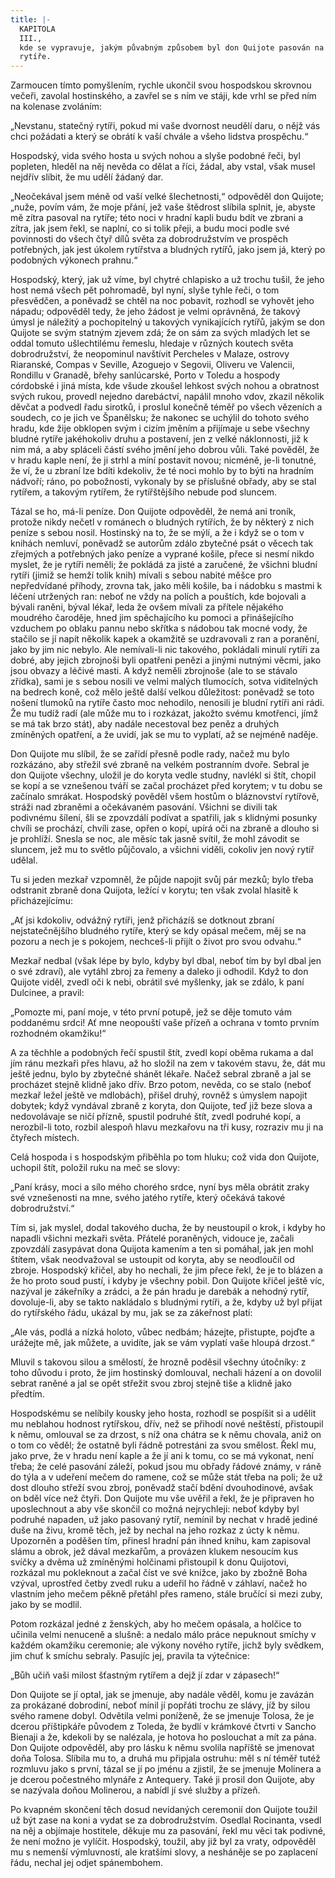 ```yaml
---
title: |-
  KAPITOLA
  III.,
  kde se vypravuje, jakým půvabným způsobem byl don Quijote pasován na
  rytíře.
---
```


Zarmoucen tímto pomyšlením, rychle ukončil svou hospodskou skrovnou večeři, zavolal hostinského, a zavřel se s ním ve stáji, kde vrhl se před ním na kolenase zvoláním:

„Nevstanu, statečný rytíři, pokud mi vaše dvornost neudělí daru, o nějž vás chci požádati a který se obrátí k vaší chvále a všeho lidstva prospěchu.“

Hospodský, vida svého hosta u svých nohou a slyše podobné řeči, byl popleten, hleděl na něj nevěda co dělat a říci, žádal, aby vstal, však musel nejdřív slíbit, že mu udělí žádaný dar.

„Neočekával jsem méně od vaší velké šlechetnosti,“ odpověděl don Quijote; „nuže, povím vám, že moje přání, jež vaše štědrost slíbila splnit, je, abyste mě zítra pasoval na rytíře; této noci v hradní kapli budu bdít ve zbrani a zítra, jak jsem řekl, se naplní, co si tolik přeji, a budu moci podle své povinnosti do všech čtyř dílů světa za dobrodružstvím ve prospěch potřebných, jak jest úkolem rytířstva a bludných rytířů, jako jsem já, který po podobných výkonech prahnu.“

Hospodský, který, jak už víme, byl chytré chlapisko a už trochu tušil, že jeho host nemá všech pět pohromadě, byl nyní, slyše tyhle řeči, o tom přesvědčen, a poněvadž se chtěl na noc pobavit, rozhodl se vyhovět jeho nápadu; odpověděl tedy, že jeho žádost je velmi oprávněná, že takový úmysl je náležitý a pochopitelný u takových vynikajících rytířů, jakým se don Quijote se svým statným zjevem zdá; že on sám za svých mladých let se oddal tomuto ušlechtilému řemeslu, hledaje v různých koutech světa dobrodružství, že neopominul navštívit Percheles v Malaze, ostrovy Riaranské, Compas v Seville, Azoguejo v Segovii, Oliveru ve Valencii, Rondillu v Granadě, břehy sanlúcarské, Porto v Toledu a hospody córdobské i jiná místa, kde všude zkoušel lehkost svých nohou a obratnost svých rukou, provedl nejedno darebáctví, napálil mnoho vdov, zkazil několik děvčat a podvedl řadu sirotků, i proslul konečně téměř po všech vězeních a soudech, co je jich ve Španělsku; že nakonec se uchýlil do tohoto svého hradu, kde žije obklopen svým i cizím jměním a přijímaje u sebe všechny bludné rytíře jakéhokoliv druhu a postavení, jen z velké náklonnosti, již k nim má, a aby spláceli částí svého jmění jeho dobrou vůli. Také pověděl, že v hradu kaple není, že ji strhl a míní postavit novou; nicméně, je-li tonutné, že ví, že u zbraní lze bdíti kdekoliv, že té noci mohlo by to býti na hradním nádvoří; ráno, po pobožnosti, vykonaly by se příslušné obřady, aby se stal rytířem, a takovým rytířem, že rytířštějšího nebude pod sluncem.

Tázal se ho, má-li peníze. Don Quijote odpověděl, že nemá ani troník, protože nikdy nečetl v románech o bludných rytířích, že by některý z nich peníze s sebou nosil. Hostinský na to, že se mýlí, a že i když se o tom v knihách nemluví, poněvadž se autorům zdálo zbytečné psát o věcech tak zřejmých a potřebných jako peníze a vyprané košile, přece si nesmí nikdo myslet, že je rytíři neměli; že pokládá za jisté a zaručené, že všichni bludní rytíři (jimiž se hemží tolik knih) mívali s sebou nabité měšce pro nepředvídané příhody, zrovna tak, jako měli košile, ba i nádobku s mastmi k léčení utržených ran: neboť ne vždy na polích a pouštích, kde bojovali a bývali raněni, býval lékař, leda že ovšem mívali za přítele nějakého moudrého čaroděje, hned jim spěchajícího ku pomoci a přinášejícího vzduchem po oblaku pannu nebo skřítka s nádobou tak mocné vody, že stačilo se jí napít několik kapek a okamžitě se uzdravovali z ran a poranění, jako by jim nic nebylo. Ale nemívali-li nic takového, pokládali minulí rytíři za dobré, aby jejich zbrojnoši byli opatřeni penězi a jinými nutnými věcmi, jako jsou obvazy a léčivé masti. A když neměli zbrojnoše (ale to se stávalo zřídka), sami je s sebou nosili ve velmi malých tlumocích, sotva viditelných na bedrech koně, což mělo ještě další velkou důležitost: poněvadž se toto nošení tlumoků na rytíře často moc nehodilo, nenosili je bludní rytíři ani rádi. Že mu tudíž radí (ale může mu to i rozkázat, jakožto svému kmotřenci, jímž se má tak brzo stát), aby nadále necestoval bez peněz a druhých zmíněných opatření, a že uvidí, jak se mu to vyplatí, až se nejméně naděje.

Don Quijote mu slíbil, že se zařídí přesně podle rady, načež mu bylo rozkázáno, aby střežil své zbraně na velkém postranním dvoře. Sebral je don Quijote všechny, uložil je do koryta vedle studny, navlékl si štít, chopil se kopí a se vznešenou tváří se začal procházet před korytem; v tu dobu se začínalo smrákat. Hospodský pověděl všem hostům o bláznovství rytířově, stráži nad zbraněmi a očekávaném pasování. Všichni se divili tak podivnému šílení, šli se zpovzdálí podívat a spatřili, jak s klidnými posunky chvíli se prochází, chvíli zase, opřen o kopí, upírá oči na zbraně a dlouho si je prohlíží. Snesla se noc, ale měsíc tak jasně svítil, že mohl závodit se sluncem, jež mu to světlo půjčovalo, a všichni viděli, cokoliv jen nový rytíř udělal.

Tu si jeden mezkař vzpomněl, že půjde napojit svůj pár mezků; bylo třeba odstranit zbraně dona Quijota, ležící v korytu; ten však zvolal hlasitě k přicházejícímu:

„Ať jsi kdokoliv, odvážný rytíři, jenž přicházíš se dotknout zbraní nejstatečnějšího bludného rytíře, který se kdy opásal mečem, měj se na pozoru a nech je s pokojem, nechceš-li přijít o život pro svou odvahu.“

Mezkař nedbal (však lépe by bylo, kdyby byl dbal, neboť tím by byl dbal jen o své zdraví), ale vytáhl zbroj za řemeny a daleko ji odhodil. Když to don Quijote viděl, zvedl oči k nebi, obrátil své myšlenky, jak se zdálo, k paní Dulcinee, a pravil:

„Pomozte mi, paní moje, v této první potupě, jež se děje tomuto vám poddanému srdci! Ať mne neopouští vaše přízeň a ochrana v tomto prvním rozhodném okamžiku!“

A za těchhle a podobných řečí spustil štít, zvedl kopí oběma rukama a dal jím ránu mezkaři přes hlavu, až ho složil na zem v takovém stavu, že, dát mu ještě jednu, bylo by zbytečné shánět lékaře. Načež sebral zbraně a jal se procházet stejně klidně jako dřív. Brzo potom, nevěda, co se stalo (neboť mezkař ležel ještě ve mdlobách), přišel druhý, rovněž s úmyslem napojit dobytek; když vyndával zbraně z koryta, don Quijote, teď již beze slova a nedovolávaje se ničí přízně, spustil podruhé štít, zvedl podruhé kopí, a nerozbil-li toto, rozbil alespoň hlavu mezkařovu na tři kusy, rozraziv mu ji na čtyřech místech.

Celá hospoda i s hospodským přiběhla po tom hluku; což vida don Quijote, uchopil štít, položil ruku na meč se slovy:

„Paní krásy, moci a sílo mého chorého srdce, nyní bys měla obrátit zraky své vznešenosti na mne, svého jatého rytíře, který očekává takové dobrodružství.“

Tím si, jak myslel, dodal takového ducha, že by neustoupil o krok, i kdyby ho napadli všichni mezkaři světa. Přátelé poraněných, vidouce je, začali zpovzdálí zasypávat dona Quijota kamením a ten si pomáhal, jak jen mohl štítem, však neodvažoval se ustoupit od koryta, aby se neodloučil od zbroje. Hospodský křičel, aby ho nechali, že jim přece řekl, že je to blázen a že ho proto soud pustí, i kdyby je všechny pobil. Don Quijote křičel ještě víc, nazýval je zákeřníky a zrádci, a že pán hradu je darebák a nehodný rytíř, dovoluje-li, aby se takto nakládalo s bludnými rytíři, a že, kdyby už byl přijat do rytířského řádu, ukázal by mu, jak se za zákeřnost platí:

„Ale vás, podlá a nízká holoto, vůbec nedbám; házejte, přistupte, pojďte a urážejte mě, jak můžete, a uvidíte, jak se vám vyplatí vaše hloupá drzost.“

Mluvil s takovou silou a smělostí, že hrozně poděsil všechny útočníky: z toho důvodu i proto, že jim hostinský domlouval, nechali házení a on dovolil sebrat raněné a jal se opět střežit svou zbroj stejně tiše a klidně jako předtím.

Hospodskému se nelíbily kousky jeho hosta, rozhodl se pospíšit si a udělit mu neblahou hodnost rytířskou, dřív, než se přihodí nové neštěstí, přistoupil k němu, omlouval se za drzost, s níž ona chátra se k němu chovala, aniž on o tom co věděl; že ostatně byli řádně potrestáni za svou smělost. Řekl mu, jako prve, že v hradu není kaple a že jí ani k tomu, co se má vykonat, není třeba; že celé pasování záleží, pokud jsou mu obřady řádové známy, v ráně do týla a v udeření mečem do ramene, což se může stát třeba na poli; že už dost dlouho střeží svou zbroj, poněvadž stačí bdění dvouhodinové, avšak on bděl více než čtyři. Don Quijote mu vše uvěřil a řekl, že je připraven ho uposlechnout a aby vše skončil co možná nejrychleji: neboť kdyby byl podruhé napaden, už jako pasovaný rytíř, nemínil by nechat v hradě jediné duše na živu, kromě těch, jež by nechal na jeho rozkaz z úcty k němu. Upozorněn a poděšen tím, přinesl hradní pán ihned knihu, kam zapisoval slámu a obrok, jež dával mezkařům, a provázen klukem nesoucím kus svíčky a dvěma už zmíněnými holčinami přistoupil k donu Quijotovi, rozkázal mu pokleknout a začal číst ve své knížce, jako by zbožně Boha vzýval, uprostřed četby zvedl ruku a udeřil ho řádně v záhlaví, načež ho vlastním jeho mečem pěkně přetáhl přes rameno, stále bručící si mezi zuby, jako by se modlil.

Potom rozkázal jedné z ženských, aby ho mečem opásala, a holčice to učinila velmi nenuceně a slušně: a nedalo málo práce nepuknout smíchy v každém okamžiku ceremonie; ale výkony nového rytíře, jichž byly svědkem, jim chuť k smíchu sebraly. Pasujíc jej, pravila ta výtečnice:

„Bůh učiň vaši milost šťastným rytířem a dejž jí zdar v zápasech!“

Don Quijote se jí optal, jak se jmenuje, aby nadále věděl, komu je zavázán za prokázané dobrodiní, neboť mínil jí popřáti trochu ze slávy, jíž by silou svého ramene dobyl. Odvětila velmi poníženě, že se jmenuje Tolosa, že je dcerou příštipkáře původem z Toleda, že bydlí v krámkové čtvrti v Sancho Bienaji a že, kdekoli by se nalézala, je hotova ho poslouchat a mít za pána. Don Quijote odpověděl, aby pro lásku k němu svolila napříště se jmenovat doňa Tolosa. Slíbila mu to, a druhá mu připjala ostruhu: měl s ní téměř tutéž rozmluvu jako s první, tázal se jí po jménu a zjistil, že se jmenuje Molinera a je dcerou počestného mlynáře z Antequery. Také ji prosil don Quijote, aby se nazývala doňou Molinerou, a nabídl jí své služby a přízeň.

Po kvapném skončení těch dosud nevídaných ceremonií don Quijote toužil už být zase na koni a vydat se za dobrodružstvím. Osedlal Rocinanta, vsedl na něj a objímaje hostitele, děkuje mu za pasování, řekl mu věci tak podivné, že není možno je vylíčit. Hospodský, toužil, aby již byl za vraty, odpověděl mu s nemenší výmluvností, ale kratšími slovy, a nesháněje se po zaplacení řádu, nechal jej odjet spánembohem.
